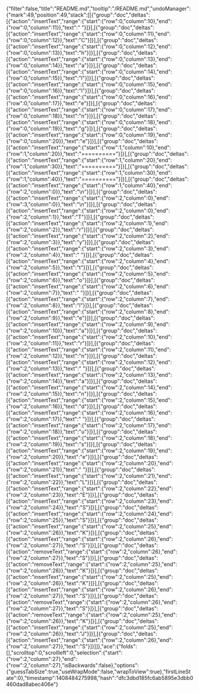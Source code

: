 {"filter":false,"title":"README.md","tooltip":"/README.md","undoManager":{"mark":49,"position":49,"stack":[[{"group":"doc","deltas":[{"action":"insertText","range":{"start":{"row":0,"column":10},"end":{"row":0,"column":11}},"text":" "}]}],[{"group":"doc","deltas":[{"action":"insertText","range":{"start":{"row":0,"column":11},"end":{"row":0,"column":12}},"text":"C"}]}],[{"group":"doc","deltas":[{"action":"insertText","range":{"start":{"row":0,"column":12},"end":{"row":0,"column":13}},"text":"h"}]}],[{"group":"doc","deltas":[{"action":"insertText","range":{"start":{"row":0,"column":13},"end":{"row":0,"column":14}},"text":"a"}]}],[{"group":"doc","deltas":[{"action":"insertText","range":{"start":{"row":0,"column":14},"end":{"row":0,"column":15}},"text":"l"}]}],[{"group":"doc","deltas":[{"action":"insertText","range":{"start":{"row":0,"column":15},"end":{"row":0,"column":16}},"text":"l"}]}],[{"group":"doc","deltas":[{"action":"insertText","range":{"start":{"row":0,"column":16},"end":{"row":0,"column":17}},"text":"e"}]}],[{"group":"doc","deltas":[{"action":"insertText","range":{"start":{"row":0,"column":17},"end":{"row":0,"column":18}},"text":"n"}]}],[{"group":"doc","deltas":[{"action":"insertText","range":{"start":{"row":0,"column":18},"end":{"row":0,"column":19}},"text":"g"}]}],[{"group":"doc","deltas":[{"action":"insertText","range":{"start":{"row":0,"column":19},"end":{"row":0,"column":20}},"text":"e"}]}],[{"group":"doc","deltas":[{"action":"insertText","range":{"start":{"row":1,"column":10},"end":{"row":1,"column":20}},"text":"=========="}]}],[{"group":"doc","deltas":[{"action":"insertText","range":{"start":{"row":1,"column":20},"end":{"row":1,"column":30}},"text":"=========="}]}],[{"group":"doc","deltas":[{"action":"insertText","range":{"start":{"row":1,"column":30},"end":{"row":1,"column":40}},"text":"=========="}]}],[{"group":"doc","deltas":[{"action":"insertText","range":{"start":{"row":1,"column":40},"end":{"row":2,"column":0}},"text":"\n"}]}],[{"group":"doc","deltas":[{"action":"insertText","range":{"start":{"row":2,"column":0},"end":{"row":3,"column":0}},"text":"\n"}]}],[{"group":"doc","deltas":[{"action":"insertText","range":{"start":{"row":2,"column":0},"end":{"row":2,"column":1}},"text":"T"}]}],[{"group":"doc","deltas":[{"action":"insertText","range":{"start":{"row":2,"column":1},"end":{"row":2,"column":2}},"text":"r"}]}],[{"group":"doc","deltas":[{"action":"insertText","range":{"start":{"row":2,"column":2},"end":{"row":2,"column":3}},"text":"y"}]}],[{"group":"doc","deltas":[{"action":"insertText","range":{"start":{"row":2,"column":3},"end":{"row":2,"column":4}},"text":" "}]}],[{"group":"doc","deltas":[{"action":"insertText","range":{"start":{"row":2,"column":4},"end":{"row":2,"column":5}},"text":"t"}]}],[{"group":"doc","deltas":[{"action":"insertText","range":{"start":{"row":2,"column":5},"end":{"row":2,"column":6}},"text":"o"}]}],[{"group":"doc","deltas":[{"action":"insertText","range":{"start":{"row":2,"column":6},"end":{"row":2,"column":7}},"text":" "}]}],[{"group":"doc","deltas":[{"action":"insertText","range":{"start":{"row":2,"column":7},"end":{"row":2,"column":8}},"text":"l"}]}],[{"group":"doc","deltas":[{"action":"insertText","range":{"start":{"row":2,"column":8},"end":{"row":2,"column":9}},"text":"e"}]}],[{"group":"doc","deltas":[{"action":"insertText","range":{"start":{"row":2,"column":9},"end":{"row":2,"column":10}},"text":"a"}]}],[{"group":"doc","deltas":[{"action":"insertText","range":{"start":{"row":2,"column":10},"end":{"row":2,"column":11}},"text":"r"}]}],[{"group":"doc","deltas":[{"action":"insertText","range":{"start":{"row":2,"column":11},"end":{"row":2,"column":12}},"text":"n"}]}],[{"group":"doc","deltas":[{"action":"insertText","range":{"start":{"row":2,"column":12},"end":{"row":2,"column":13}},"text":" "}]}],[{"group":"doc","deltas":[{"action":"insertText","range":{"start":{"row":2,"column":13},"end":{"row":2,"column":14}},"text":"a"}]}],[{"group":"doc","deltas":[{"action":"insertText","range":{"start":{"row":2,"column":14},"end":{"row":2,"column":15}},"text":"n"}]}],[{"group":"doc","deltas":[{"action":"insertText","range":{"start":{"row":2,"column":15},"end":{"row":2,"column":16}},"text":"d"}]}],[{"group":"doc","deltas":[{"action":"insertText","range":{"start":{"row":2,"column":16},"end":{"row":2,"column":17}},"text":" "}]}],[{"group":"doc","deltas":[{"action":"insertText","range":{"start":{"row":2,"column":17},"end":{"row":2,"column":18}},"text":"u"}]}],[{"group":"doc","deltas":[{"action":"insertText","range":{"start":{"row":2,"column":18},"end":{"row":2,"column":19}},"text":"s"}]}],[{"group":"doc","deltas":[{"action":"insertText","range":{"start":{"row":2,"column":19},"end":{"row":2,"column":20}},"text":"e"}]}],[{"group":"doc","deltas":[{"action":"insertText","range":{"start":{"row":2,"column":20},"end":{"row":2,"column":21}},"text":" "}]}],[{"group":"doc","deltas":[{"action":"insertText","range":{"start":{"row":2,"column":21},"end":{"row":2,"column":22}},"text":"L"}]}],[{"group":"doc","deltas":[{"action":"insertText","range":{"start":{"row":2,"column":22},"end":{"row":2,"column":23}},"text":"E"}]}],[{"group":"doc","deltas":[{"action":"insertText","range":{"start":{"row":2,"column":23},"end":{"row":2,"column":24}},"text":"S"}]}],[{"group":"doc","deltas":[{"action":"insertText","range":{"start":{"row":2,"column":24},"end":{"row":2,"column":25}},"text":"S"}]}],[{"group":"doc","deltas":[{"action":"insertText","range":{"start":{"row":2,"column":25},"end":{"row":2,"column":26}},"text":"K"}]}],[{"group":"doc","deltas":[{"action":"insertText","range":{"start":{"row":2,"column":26},"end":{"row":2,"column":27}},"text":"S"}]}],[{"group":"doc","deltas":[{"action":"removeText","range":{"start":{"row":2,"column":26},"end":{"row":2,"column":27}},"text":"S"}]}],[{"group":"doc","deltas":[{"action":"removeText","range":{"start":{"row":2,"column":25},"end":{"row":2,"column":26}},"text":"K"}]}],[{"group":"doc","deltas":[{"action":"insertText","range":{"start":{"row":2,"column":25},"end":{"row":2,"column":26}},"text":"K"}]}],[{"group":"doc","deltas":[{"action":"insertText","range":{"start":{"row":2,"column":26},"end":{"row":2,"column":27}},"text":"S"}]}],[{"group":"doc","deltas":[{"action":"removeText","range":{"start":{"row":2,"column":26},"end":{"row":2,"column":27}},"text":"S"}]}],[{"group":"doc","deltas":[{"action":"removeText","range":{"start":{"row":2,"column":25},"end":{"row":2,"column":26}},"text":"K"}]}],[{"group":"doc","deltas":[{"action":"insertText","range":{"start":{"row":2,"column":25},"end":{"row":2,"column":26}},"text":"J"}]}],[{"group":"doc","deltas":[{"action":"insertText","range":{"start":{"row":2,"column":26},"end":{"row":2,"column":27}},"text":"S"}]}]]},"ace":{"folds":[],"scrolltop":0,"scrollleft":0,"selection":{"start":{"row":2,"column":27},"end":{"row":2,"column":27},"isBackwards":false},"options":{"guessTabSize":true,"useWrapMode":false,"wrapToView":true},"firstLineState":0},"timestamp":1408484275998,"hash":"dfc3dbd185fc6ab5895e3dbb0460dad8abec406e"}